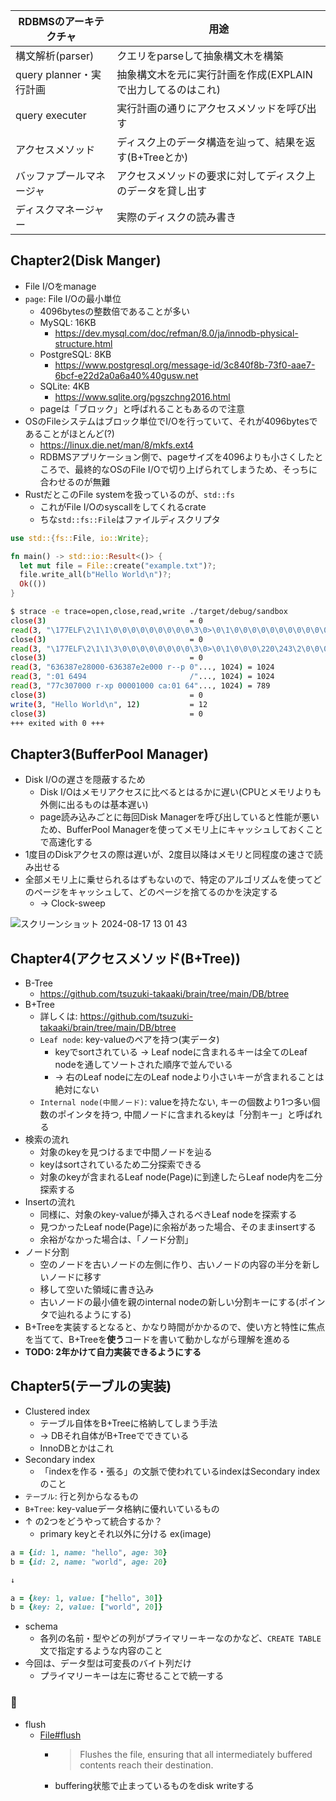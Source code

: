 | RDBMSのアーキテクチャ | 用途 |
| ---- | ---- |
| 構文解析(parser) | クエリをparseして抽象構文木を構築 |
| query planner・実行計画 | 抽象構文木を元に実行計画を作成(EXPLAINで出力してるのはこれ) |
| query executer | 実行計画の通りにアクセスメソッドを呼び出す |
| アクセスメソッド | ディスク上のデータ構造を辿って、結果を返す(B+Treeとか) |
| バッファプールマネージャ | アクセスメソッドの要求に対してディスク上のデータを貸し出す |
| ディスクマネージャー | 実際のディスクの読み書き |

## Chapter2(Disk Manger)
- File I/Oをmanage
- `page`: File I/Oの最小単位
    - 4096bytesの整数倍であることが多い
    - MySQL: 16KB
        - https://dev.mysql.com/doc/refman/8.0/ja/innodb-physical-structure.html
    - PostgreSQL: 8KB
        - https://www.postgresql.org/message-id/3c840f8b-73f0-aae7-6bcf-e22d2a0a6a40%40gusw.net
    - SQLite: 4KB
        - https://www.sqlite.org/pgszchng2016.html
    - pageは「ブロック」と呼ばれることもあるので注意
- OSのFileシステムはブロック単位でI/Oを行っていて、それが4096bytesであることがほとんど(?)
    - https://linux.die.net/man/8/mkfs.ext4
    - RDBMSアプリケーション側で、pageサイズを4096よりも小さくしたところで、最終的なOSのFile I/Oで切り上げられてしまうため、そっちに合わせるのが無難
- RustだとこのFile systemを扱っているのが、`std::fs`
    - これがFile I/Oのsyscallをしてくれるcrate
    - ちな`std::fs::File`はファイルディスクリプタ
```rs
use std::{fs::File, io::Write};

fn main() -> std::io::Result<()> {
  let mut file = File::create("example.txt")?;
  file.write_all(b"Hello World\n")?;
  Ok(())
}
```
```sh
$ strace -e trace=open,close,read,write ./target/debug/sandbox
close(3)                                = 0
read(3, "\177ELF\2\1\1\0\0\0\0\0\0\0\0\0\3\0>\0\1\0\0\0\0\0\0\0\0\0\0\0"..., 832) = 832
close(3)                                = 0
read(3, "\177ELF\2\1\1\3\0\0\0\0\0\0\0\0\3\0>\0\1\0\0\0\220\243\2\0\0\0\0\0"..., 832) = 832
close(3)                                = 0
read(3, "636387e28000-636387e2e000 r--p 0"..., 1024) = 1024
read(3, ":01 6494                       /"..., 1024) = 1024
read(3, "77c307000 r-xp 00001000 ca:01 64"..., 1024) = 789
close(3)                                = 0
write(3, "Hello World\n", 12)           = 12
close(3)                                = 0
+++ exited with 0 +++
```

## Chapter3(BufferPool Manager)
- Disk I/Oの遅さを隠蔽するため
  - Disk I/Oはメモリアクセスに比べるとはるかに遅い(CPUとメモリよりも外側に出るものは基本遅い)
  - page読み込みごとに毎回Disk Managerを呼び出していると性能が悪いため、BufferPool Managerを使ってメモリ上にキャッシュしておくことで高速化する
- 1度目のDiskアクセスの際は遅いが、2度目以降はメモリと同程度の速さで読み出せる
- 全部メモリ上に乗せられるはずもないので、特定のアルゴリズムを使ってどのページをキャッシュして、どのページを捨てるのかを決定する
  - -> Clock-sweep

![スクリーンショット 2024-08-17 13 01 43](https://github.com/user-attachments/assets/9ff5bd7c-aa95-40f4-8ce7-f8434b0932fb)

## Chapter4(アクセスメソッド(B+Tree))
- B-Tree
  - https://github.com/tsuzuki-takaaki/brain/tree/main/DB/btree
- B+Tree
  - 詳しくは: https://github.com/tsuzuki-takaaki/brain/tree/main/DB/btree
  - `Leaf node`: key-valueのペアを持つ(実データ)
    - keyでsortされている -> Leaf nodeに含まれるキーは全てのLeaf nodeを通してソートされた順序で並んでいる
    - -> 右のLeaf nodeに左のLeaf nodeより小さいキーが含まれることは絶対にない
  - `Internal node(中間ノード)`: valueを持たない, キーの個数より1つ多い個数のポインタを持つ, 中間ノードに含まれるkeyは「分割キー」と呼ばれる
- 検索の流れ
  - 対象のkeyを見つけるまで中間ノードを辿る
  - keyはsortされているため二分探索できる
  - 対象のkeyが含まれるLeaf node(Page)に到達したらLeaf node内を二分探索する
- Insertの流れ
  - 同様に、対象のkey-valueが挿入されるべきLeaf nodeを探索する
  - 見つかったLeaf node(Page)に余裕があった場合、そのままinsertする
  - 余裕がなかった場合は、「ノード分割」
- ノード分割
  - 空のノードを古いノードの左側に作り、古いノードの内容の半分を新しいノードに移す
  - 移して空いた領域に書き込み
  - 古いノードの最小値を親のinternal nodeの新しい分割キーにする(ポインタで辿れるようにする)
- B+Treeを実装するとなると、かなり時間がかかるので、使い方と特性に焦点を当てて、B+Treeを**使う**コードを書いて動かしながら理解を進める
- **TODO: 2年かけて自力実装できるようにする**

## Chapter5(テーブルの実装)
- Clustered index
  - テーブル自体をB+Treeに格納してしまう手法
  - -> DBそれ自体がB+Treeでできている
  - InnoDBとかはこれ
- Secondary index
  - 「indexを作る・張る」の文脈で使われているindexはSecondary indexのこと
- `テーブル`: 行と列からなるもの
- `B+Tree`: key-valueデータ格納に優れいているもの
- ↑ の2つをどうやって統合するか？
  - primary keyとそれ以外に分ける
ex(image)
```ruby
a = {id: 1, name: "hello", age: 30}
b = {id: 2, name: "world", age: 20}

↓

a = {key: 1, value: ["hello", 30]}
b = {key: 2, value: ["world", 20]}
```
- schema
  - 各列の名前・型やどの列がプライマリーキーなのかなど、`CREATE TABLE`文で指定するような内容のこと
- 今回は、データ型は可変長のバイト列だけ
  - プライマリーキーは左に寄せることで統一する

### 🫛
- flush
  - [File#flush](https://doc.rust-lang.org/std/fs/struct.File.html#method.flush)
    - > Flushes the file, ensuring that all intermediately buffered contents reach their destination.
    - buffering状態で止まっているものをdisk writeする
